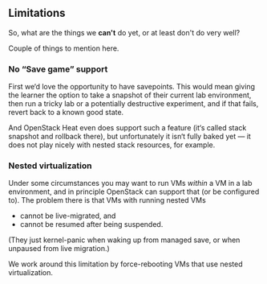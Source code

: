## Limitations

<!-- Note -->
So, what are the things we **can't** do yet, or at least don't do very well?

Couple of things to mention here.


### No “Save game” support

<!-- Note -->
First we‘d love the opportunity to have savepoints. This would mean
giving the learner the option to take a snapshot of their current lab
environment, then run a tricky lab or a potentially destructive
experiment, and if that fails, revert back to a known good state.

And OpenStack Heat even does support such a feature (it‘s called stack
snapshot and rollback there), but unfortunately it isn‘t fully baked
yet — it does not play nicely with nested stack resources, for example.


### Nested virtualization

<!-- Note -->
Under some circumstances you may want to run VMs *within* a VM in a
lab environment, and in principle OpenStack can support that (or be
configured to). The problem there is that VMs with running nested VMs

* cannot be live-migrated, and
* cannot be resumed after being suspended.

(They just kernel-panic when waking up from managed save, or when
unpaused from live migration.)

We work around this limitation by force-rebooting VMs that use nested
virtualization.
